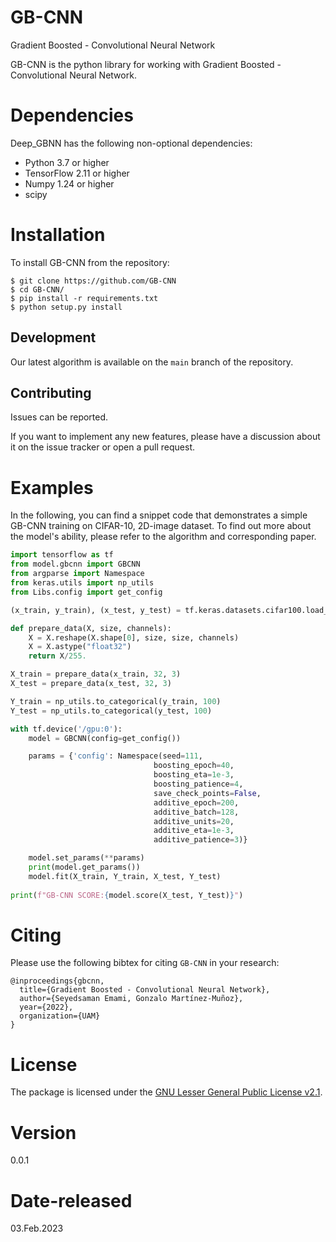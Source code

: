 # GB-CNN

Gradient Boosted - Convolutional Neural Network

GB-CNN is the python library for working with Gradient Boosted - Convolutional Neural Network.

# Dependencies

Deep_GBNN has the following non-optional dependencies:

- Python 3.7 or higher
- TensorFlow 2.11 or higher
- Numpy 1.24 or higher
- scipy

Installation
============

To install GB-CNN from the repository:

```
$ git clone https://github.com/GB-CNN
$ cd GB-CNN/
$ pip install -r requirements.txt
$ python setup.py install
```

Development
-----------

Our latest algorithm is available on the `main` branch of the repository.

Contributing
------------

Issues can be reported.

If you want to implement any new features, please have a discussion about it on the issue tracker or open a pull request.

Examples
========

In the following, you can find a snippet code that demonstrates a simple GB-CNN training on CIFAR-10, 2D-image dataset. To find out more about the model's ability, please refer to the algorithm and corresponding paper.

```python
import tensorflow as tf
from model.gbcnn import GBCNN
from argparse import Namespace
from keras.utils import np_utils
from Libs.config import get_config

(x_train, y_train), (x_test, y_test) = tf.keras.datasets.cifar100.load_data()

def prepare_data(X, size, channels):
    X = X.reshape(X.shape[0], size, size, channels)
    X = X.astype("float32")
    return X/255.

X_train = prepare_data(x_train, 32, 3)
X_test = prepare_data(x_test, 32, 3)

Y_train = np_utils.to_categorical(y_train, 100)
Y_test = np_utils.to_categorical(y_test, 100)

with tf.device('/gpu:0'):
    model = GBCNN(config=get_config())

    params = {'config': Namespace(seed=111,
                                boosting_epoch=40,
                                boosting_eta=1e-3,
                                boosting_patience=4,
                                save_check_points=False,
                                additive_epoch=200,
                                additive_batch=128,
                                additive_units=20,
                                additive_eta=1e-3,
                                additive_patience=3)}

    model.set_params(**params)
    print(model.get_params())
    model.fit(X_train, Y_train, X_test, Y_test)
  
print(f"GB-CNN SCORE:{model.score(X_test, Y_test)}")
```

# Citing

Please use the following bibtex for citing `GB-CNN` in your research:

```
@inproceedings{gbcnn,
  title={Gradient Boosted - Convolutional Neural Network},
  author={Seyedsaman Emami, Gonzalo Martínez-Muñoz},
  year={2022},
  organization={UAM}
}
```

License
=======

The package is licensed under the [GNU Lesser General Public License v2.1](https://github.com/GAA-UAM/GBNN/blob/main/LICENSE).

# Version

0.0.1

# Date-released

03.Feb.2023
